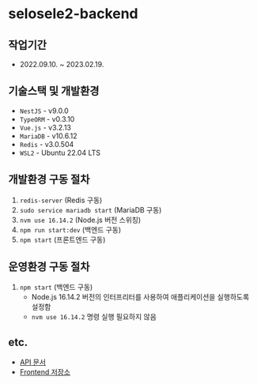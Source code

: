 # selosele2-backend

## 작업기간

- 2022.09.10. ~ 2023.02.19.

## 기술스택 및 개발환경

- `NestJS` - v9.0.0
- `TypeORM` - v0.3.10
- `Vue.js` - v3.2.13
- `MariaDB` - v10.6.12
- `Redis` - v3.0.504
- `WSL2` - Ubuntu 22.04 LTS

## 개발환경 구동 절차

1. `redis-server` (Redis 구동)
2. `sudo service mariadb start` (MariaDB 구동)
3. `nvm use 16.14.2` (Node.js 버전 스위칭)
4. `npm run start:dev` (백엔드 구동)
5. `npm start` (프론트엔드 구동)

## 운영환경 구동 절차

1. `npm start` (백엔드 구동)
    - Node.js 16.14.2 버전의 인터프리터를 사용하여 애플리케이션을 실행하도록 설정함
    - `nvm use 16.14.2` 명령 실행 필요하지 않음

## etc.

- [API 문서](http://localhost:3000/api-docs)
- [Frontend 저장소](https://github.com/selosele/selosele2-frontend)
